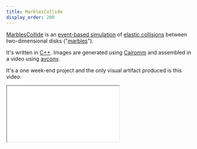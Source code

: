 ```yaml
---
title: MarblesCollide
display_order: 200
---
```

[MarblesCollide](https://github.com/jacquev6/MarblesCollide) is an [event-based simulation](https://en.wikipedia.org/wiki/Discrete_event_simulation) of [elastic collisions](https://en.wikipedia.org/wiki/Elastic_collision) between two-dimensional disks ("[marbles](https://en.wikipedia.org/wiki/Marble_(toy))").

It's written in [C++](https://isocpp.org/).
Images are generated using [Cairomm](https://www.cairographics.org/cairomm/) and assembled in a video using [avconv](https://libav.org/avconv.html).

It's a one week-end project and the only visual artifact produced is this video:

<div class="embed-responsive embed-responsive-4by3">
<iframe class="embed-responsive-item" src="//www.youtube.com/embed/9y4D8cbrjJ0" allowfullscreen></iframe>
</div>
